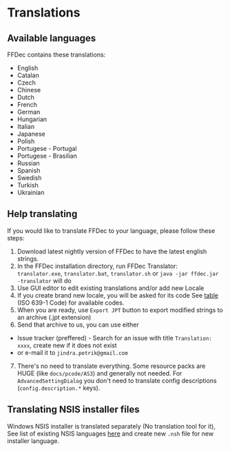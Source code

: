 # Translations

## Available languages
 FFDec contains these translations:
 - English
 - Catalan
 - Czech
 - Chinese
 - Dutch
 - French
 - German
 - Hungarian
 - Italian
 - Japanese
 - Polish
 - Portugese - Portugal
 - Portugese - Brasilian
 - Russian
 - Spanish
 - Swedish
 - Turkish
 - Ukrainian

## Help translating
If you would like to translate FFDec to your language, please follow these steps:

1. Download latest nightly version of FFDec to have the latest english strings.
2. In the FFDec installation directory, run FFDec Translator:
  `translator.exe`, `translator.bat`, `translator.sh` or `java -jar ffdec.jar -translator` will do
3. Use GUI editor to edit existing translations and/or add new Locale
4. If you create brand new locale, you will be asked for its code
 See [table](http://www.loc.gov/standards/iso639-2/php/code_list.php) (ISO 639-1 Code) for available codes.
5. When you are ready, use `Export JPT` button to export modified strings to an archive (.jpt extension)
6. Send that archive to us, you can use either 
 - Issue tracker (preffered) - Search for an issue with title `Translation: xxxx`, create new if it does not exist
 - or e-mail it to `jindra.petrik@gmail.com`
7. There's no need to translate everything. Some resource packs are HUGE (like `docs/pcode/AS3`) and generally not needed.
 For `AdvancedSettingDialog` you don't need to translate config descriptions (`config.description.*` keys).

## Translating NSIS installer files
Windows NSIS installer is translated separately (No translation tool for it),
See list of existing NSIS languages [here](https://github.com/jindrapetrik/jpexs-decompiler/tree/dev/nsis_locales)
and create new `.nsh` file for new installer language.
